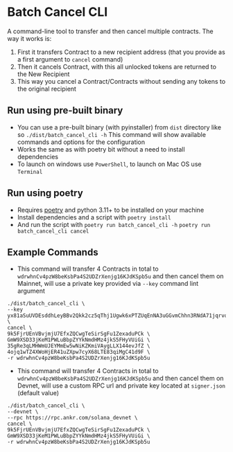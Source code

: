 # Batch Cancel CLI

A command-line tool to transfer and then cancel multiple contracts. The way it works is:

1. First it transfers Contract to a new recipient address (that you provide as a first argument to `cancel` command)
2. Then it cancels Contract, with this all unlocked tokens are returned to the New Recipient
3. This way you cancel a Contract/Contracts without sending any tokens to the original recipient

## Run using pre-built binary
- You can use a pre-built binary (with pyinstaller) from `dist` directory like so
  ```./dist/batch_cancel_cli -h```
  This command will show available commands and options for the configuration
- Works the same as with poetry bit without a need to install dependencies
- To launch on windows use `PowerShell`, to launch on Mac OS use `Terminal`

## Run using poetry
- Requires [poetry](https://python-poetry.org/docs/#installation) and python 3.11+ to be installed on your machine
- Install dependencies and a script with
  ```poetry install```
- And run the script with
  ```poetry run batch_cancel_cli -h```
  ```poetry run batch_cancel_cli cancel```

## Example Commands
- This command will transfer 4 Contracts in total to `wdrwhnCv4pzW8beKsbPa4S2UDZrXenjg16KJdKSpb5u` and then cancel them on Mainnet, will use a private key provided via `--key` command lint argument
```
./dist/batch_cancel_cli \
--key yx81aSuUVDEsddhLeyBBv2Qkk2cz5qThj1Ugwk6xPTZUqEnNA3uGGvmChhn3RNdA71jqrvo8nWV9L1Y7pbnSA6v \
cancel \
9k5FjrUEnVBvjmjU7EfxZQCwgTeSirSgFu1ZexaduPCk \
GmW9XSD33jKeM1PWLuBbpZYYkNmdHMz4jkS5FHyVUiGi \
35gRe3qLMHWmUJEYMmEw5wNiKZKmiVAygLLX144evJfZ \
4ojq1wTZ4XWoHjER41uZXpw7cyX68LTE83qiMgC41d9F \
-r wdrwhnCv4pzW8beKsbPa4S2UDZrXenjg16KJdKSpb5u
```

- This command will transfer 4 Contracts in total to `wdrwhnCv4pzW8beKsbPa4S2UDZrXenjg16KJdKSpb5u` and then cancel them on Devnet, will use a custom RPC url and private key located at `signer.json` (default value)
```
./dist/batch_cancel_cli \
--devnet \
--rpc https://rpc.ankr.com/solana_devnet \
cancel \
9k5FjrUEnVBvjmjU7EfxZQCwgTeSirSgFu1ZexaduPCk \
GmW9XSD33jKeM1PWLuBbpZYYkNmdHMz4jkS5FHyVUiGi \
-r wdrwhnCv4pzW8beKsbPa4S2UDZrXenjg16KJdKSpb5u
```
